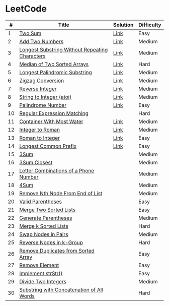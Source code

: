 # LeetCode

| # | Title | Solution | Difficulty |
|---| ----- | -------- | ---------- |
| 1 | [Two Sum](https://leetcode.com/problems/two-sum/) | [Link](https://github.com/goksuturac/LeetCode/blob/main/Easy/001.TwoSum.py) | Easy |
| 2 | [Add Two Numbers](https://leetcode.com/problems/add-two-numbers/) |[Link](https://github.com/goksuturac/LeetCode/blob/main/Medium/002.AddTwoNumbers.py) | Medium |
| 3 | [Longest Substring Without Repeating Characters](https://leetcode.com/problems/longest-substring-without-repeating-characters/) |[Link](https://github.com/goksuturac/LeetCode/blob/main/Medium/003.LongestSubstringWithoutRepeatingCharacters.py) | Medium |
| 4 | [Median of Two Sorted Arrays](https://leetcode.com/problems/median-of-two-sorted-arrays/) |[Link](https://github.com/goksuturac/LeetCode/blob/main/Hard/004.Median_of_TwoSortedArrays.py) | Hard |
| 5 | [Longest Palindromic Substring](https://leetcode.com/problems/longest-palindromic-substring/) | [Link](https://github.com/goksuturac/LeetCode/blob/main/Medium/005.LongestPalindromicSubstring.py)| Medium |
| 6 | [Zigzag Conversion](https://leetcode.com/problems/zigzag-conversion/) |[Link](https://github.com/goksuturac/LeetCode/blob/main/Medium/006ZigzagConversion.py) | Medium |
| 7 | [Reverse Integer](https://leetcode.com/problems/reverse-integer/) |[Link](https://github.com/goksuturac/LeetCode/blob/main/Medium/007.ReverseInteger.py) | Medium |
| 8 | [String to Integer (atoi)](https://leetcode.com/problems/string-to-integer-atoi/) | [Link](https://github.com/goksuturac/LeetCode/blob/main/Medium/008.String_to_Integer(atoi).py)| Medium |
| 9 | [Palindrome Number](https://leetcode.com/problems/palindrome-number/) | [Link](https://github.com/goksuturac/LeetCode/blob/main/Easy/009.PalindromeNumber.py)| Easy |
| 10 | [Regular Expression Matching](https://leetcode.com/problems/regular-expression-matching/description/) | | Hard |
| 11 | [Container With Most Water](https://leetcode.com/problems/container-with-most-water/) | [Link](https://github.com/goksuturac/LeetCode/blob/main/Medium/011.ContainerWithMostWater.py)| Medium |
| 12 | [Integer to Roman](https://leetcode.com/problems/integer-to-roman/) |[Link](https://github.com/goksuturac/LeetCode/blob/main/Medium/012.Integer_to_Roman.py) | Medium |
| 13 | [Roman to Integer](https://leetcode.com/problems/roman-to-integer/) |[Link](https://github.com/goksuturac/LeetCode/blob/main/Easy/013.Roman_to_Integer.py)| Easy |
| 14 | [Longest Common Prefix](https://leetcode.com/problems/longest-common-prefix/) |[Link](https://github.com/goksuturac/LeetCode/blob/main/Easy/014.LongestCommonPrefix.py) | Easy |
| 15 | [3Sum](https://leetcode.com/problems/3sum/) | | Medium |
| 16 | [3Sum Closest](https://leetcode.com/problems/3sum-closest/) | | Medium |
| 17 | [Letter Combinations of a Phone Number](https://leetcode.com/problems/letter-combinations-of-a-phone-number/) | | Medium |
| 18 | [4Sum](https://leetcode.com/problems/4sum/) | | Medium |
| 19 | [Remove Nth Node From End of List](https://leetcode.com/problems/remove-nth-node-from-end-of-list/) | | Medium |
| 20 | [Valid Parentheses](https://leetcode.com/problems/valid-parentheses/) | | Easy |
| 21 | [Merge Two Sorted Lists](https://leetcode.com/problems/merge-two-sorted-lists/) | | Easy |
| 22 | [Generate Parentheses](https://leetcode.com/problems/generate-parentheses/) | | Medium |
| 23 | [Merge k Sorted Lists](https://leetcode.com/problems/merge-k-sorted-lists/) | | Hard |
| 24 | [Swap Nodes in Pairs](https://leetcode.com/problems/swap-nodes-in-pairs/) | | Medium |
| 25 | [Reverse Nodes in k-Group](https://leetcode.com/problems/reverse-nodes-in-k-group/) | | Hard |
| 26 | [Remove Duplicates from Sorted Array](https://leetcode.com/problems/remove-duplicates-from-sorted-array/) | | Easy |
| 27 | [Remove Element](https://leetcode.com/problems/remove-element/) | | Easy |
| 28 | [Implement strStr()](https://leetcode.com/problems/implement-strstr/) | | Easy |
| 29 | [Divide Two Integers](https://leetcode.com/problems/divide-two-integers/) | | Medium |
| 30 | [Substring with Concatenation of All Words](https://leetcode.com/problems/substring-with-concatenation-of-all-words/) | | Hard |
